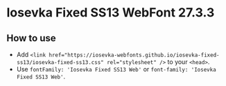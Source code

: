 # Iosevka Fixed SS13 WebFont 27.3.3

## How to use

- Add `<link href="https://iosevka-webfonts.github.io/iosevka-fixed-ss13/iosevka-fixed-ss13.css" rel="stylesheet" />` to your `<head>`.
- Use `fontFamily: 'Iosevka Fixed SS13 Web'` or `font-family: 'Iosevka Fixed SS13 Web'`.
